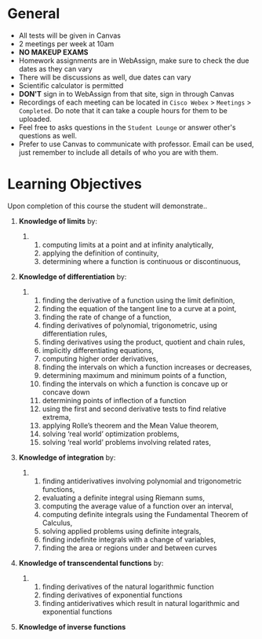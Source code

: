 # General
- All tests will be given in Canvas
- 2 meetings per week at 10am
- __NO MAKEUP EXAMS__
- Homework assignments are in WebAssign, make sure to check the due dates as they can vary
- There will be discussions as well, due dates can vary
- Scientific calculator is permitted
- __DON'T__ sign in to WebAssign from that site, sign in through Canvas
- Recordings of each meeting can be located in `Cisco Webex` > `Meetings` > `Completed`. Do note that it can take a couple hours for them to be uploaded.
- Feel free to asks questions in the `Student Lounge` or answer other's questions as well.
- Prefer to use Canvas to communicate with professor. Email can be used, just remember to include all details of who you are with them.

# Learning Objectives

Upon completion of this course the student will demonstrate..

1. __Knowledge of limits__ by:
	1. 1. computing limits at a point and at infinity analytically,
	    1. applying the definition of continuity,
	    2. determining where a function is continuous or discontinuous,

2. __Knowledge of differentiation__ by:
	1. 1. finding the derivative of a function using the limit definition,
	    2. finding the equation of the tangent line to a curve at a point,
	    3. finding the rate of change of a function,
	    4. finding derivatives of polynomial, trigonometric, using differentiation rules,
	    5. finding derivatives using the product, quotient and chain rules,
	    6. implicitly differentiating equations,
	    7. computing higher order derivatives,
	    8. finding the intervals on which a function increases or decreases,
	    9. determining maximum and minimum points of a function,
	    10. finding the intervals on which a function is concave up or concave down
	    11. determining points of inflection of a function
	    12. using the first and second derivative tests to find relative extrema,
	    13. applying Rolle’s theorem and the Mean Value theorem,
	    14. solving ‘real world’ optimization problems,
	    15. solving ‘real world’ problems involving related rates,

3. __Knowledge of integration__ by:
	1. 1. finding antiderivatives involving polynomial and trigonometric functions,
	    2. evaluating a definite integral using Riemann sums,
	    3. computing the average value of a function over an interval,
	    4. computing definite integrals using the Fundamental Theorem of Calculus,
	    5. solving applied problems using definite integrals,
	    6. finding indefinite integrals with a change of variables,
	    7. finding the area or regions under and between curves

4. __Knowledge of transcendental functions__ by:
	1. 1. finding derivatives of the natural logarithmic function
	    2. finding derivatives of exponential functions
	    3. finding antiderivatives which result in natural logarithmic and exponential functions

5. __Knowledge of inverse functions__